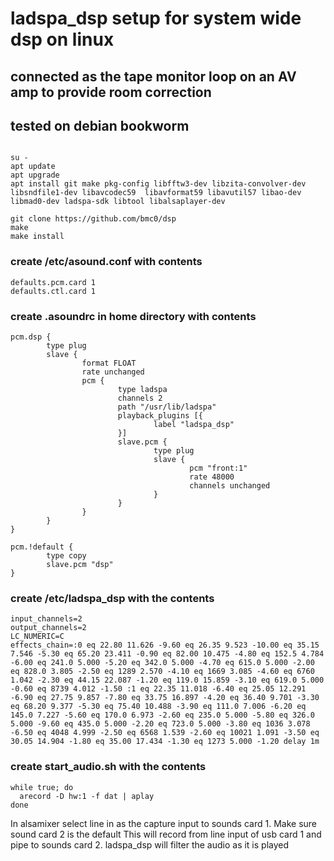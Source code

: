 # ladspa_dsp setup for system wide dsp on linux
## connected as the tape monitor loop on an AV amp to provide room correction

## tested on debian bookworm

```

su -
apt update
apt upgrade
apt install git make pkg-config libfftw3-dev libzita-convolver-dev libsndfile1-dev libavcodec59  libavformat59 libavutil57 libao-dev libmad0-dev ladspa-sdk libtool libalsaplayer-dev

git clone https://github.com/bmc0/dsp
make
make install
```

### create /etc/asound.conf with contents

```
defaults.pcm.card 1
defaults.ctl.card 1
```

### create .asoundrc in home directory with contents

```
pcm.dsp {
        type plug
        slave {
                format FLOAT
                rate unchanged
                pcm {
                        type ladspa
                        channels 2
                        path "/usr/lib/ladspa"
                        playback_plugins [{
                                label "ladspa_dsp"
                        }]
                        slave.pcm {
                                type plug
                                slave {
                                        pcm "front:1"
                                        rate 48000
                                        channels unchanged
                                }
                        }
                }
        }
}

pcm.!default {
        type copy
        slave.pcm "dsp"
}
```

### create /etc/ladspa_dsp with the contents
```
input_channels=2
output_channels=2
LC_NUMERIC=C
effects_chain=:0 eq 22.80 11.626 -9.60 eq 26.35 9.523 -10.00 eq 35.15 7.546 -5.30 eq 65.20 23.411 -0.90 eq 82.00 10.475 -4.80 eq 152.5 4.784 -6.00 eq 241.0 5.000 -5.20 eq 342.0 5.000 -4.70 eq 615.0 5.000 -2.00 eq 828.0 3.805 -2.50 eq 1289 2.570 -4.10 eq 1669 3.085 -4.60 eq 6760 1.042 -2.30 eq 44.15 22.087 -1.20 eq 119.0 15.859 -3.10 eq 619.0 5.000 -0.60 eq 8739 4.012 -1.50 :1 eq 22.35 11.018 -6.40 eq 25.05 12.291 -6.90 eq 27.75 9.857 -7.80 eq 33.75 16.897 -4.20 eq 36.40 9.701 -3.30 eq 68.20 9.377 -5.30 eq 75.40 10.488 -3.90 eq 111.0 7.006 -6.20 eq 145.0 7.227 -5.60 eq 170.0 6.973 -2.60 eq 235.0 5.000 -5.80 eq 326.0 5.000 -9.60 eq 435.0 5.000 -2.20 eq 723.0 5.000 -3.80 eq 1036 3.078 -6.50 eq 4048 4.999 -2.50 eq 6568 1.539 -2.60 eq 10021 1.091 -3.50 eq 30.05 14.904 -1.80 eq 35.00 17.434 -1.30 eq 1273 5.000 -1.20 delay 1m

```

### create start_audio.sh with the contents
```
while true; do
  arecord -D hw:1 -f dat | aplay
done
```

In alsamixer select line in as the capture input to sounds card 1.  Make sure sound card 2 is the default
This will record from line input of usb card 1 and pipe to sounds card 2.  ladspa_dsp will filter the audio as it is played


